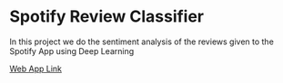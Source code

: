 # Spotify Review Classifier
In this project we do the sentiment analysis of the reviews given to the Spotify App using Deep Learning

[Web App Link](https://review-sentiment-kalishasur.herokuapp.com/)
